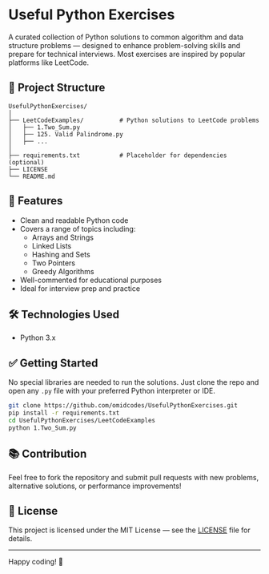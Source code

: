 # Useful Python Exercises

A curated collection of Python solutions to common algorithm and data structure problems — designed to enhance problem-solving skills and prepare for technical interviews. Most exercises are inspired by popular platforms like LeetCode.

## 📁 Project Structure

```
UsefulPythonExercises/
│
├── LeetCodeExamples/          # Python solutions to LeetCode problems
│   ├── 1.Two_Sum.py
│   ├── 125. Valid Palindrome.py
│   ├── ...
│
├── requirements.txt           # Placeholder for dependencies (optional)
├── LICENSE
└── README.md
```

## 🚀 Features

- Clean and readable Python code
- Covers a range of topics including:
  - Arrays and Strings
  - Linked Lists
  - Hashing and Sets
  - Two Pointers
  - Greedy Algorithms
- Well-commented for educational purposes
- Ideal for interview prep and practice

## 🛠 Technologies Used

- Python 3.x

## ✅ Getting Started

No special libraries are needed to run the solutions. Just clone the repo and open any `.py` file with your preferred Python interpreter or IDE.

```bash
git clone https://github.com/omidcodes/UsefulPythonExercises.git
pip install -r requirements.txt
cd UsefulPythonExercises/LeetCodeExamples
python 1.Two_Sum.py
```

## 📚 Contribution

Feel free to fork the repository and submit pull requests with new problems, alternative solutions, or performance improvements!

## 📄 License

This project is licensed under the MIT License — see the [LICENSE](LICENSE) file for details.

---

Happy coding! 🎯

